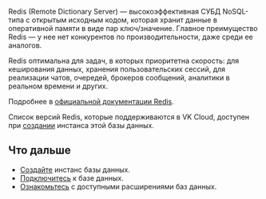 
Redis (Remote Dictionary Server) — высокоэффективная СУБД NoSQL-типа с открытым исходным кодом, которая хранит данные в оперативной памяти в виде пар ключ/значение. Главное преимущество Redis — у нее нет конкурентов по производительности, даже среди ее аналогов.

Redis оптимальна для задач, в которых приоритетна скорость: для кеширования данных, хранения пользовательских сессий, для реализации чатов, очередей, брокеров сообщений, аналитики в реальном времени и других.

Подробнее в [официальной документации Redis](https://redis.io/docs/).

Список версий Redis, которые поддерживаются в VK Cloud, доступен при [создании](../../../service-management/create/) инстанса этой базы данных.

## Что дальше

- [Создайте](../../../service-management/create/) инстанс базы данных.
- [Подключитесь](../../../connect/) к базе данных.
- [Ознакомьтесь](../../extensions/) с доступными расширениями баз данных.
